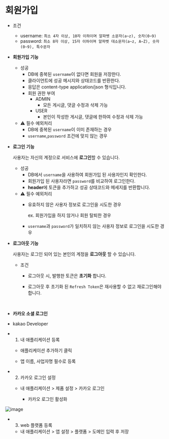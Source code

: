 


# **회원가입**

-   조건
    
    -   username: `최소 4자 이상, 10자 이하이며 알파벳 소문자(a~z), 숫자(0~9)`
    -   password: `최소 8자 이상, 15자 이하이며 알파벳 대소문자(a~z, A~Z), 숫자(0~9), 특수문자`
    
-   **회원가입 기능**
    
    -   성공
        -   DB에 중복된 `username`이 없다면 회원을 저장한다.
        -   클라이언트에 성공 메시지와 상태코드를 반환한다.
        -   응답은 content-type application/json 형식입니다.
        -   회원 권한 부여
            -   ADMIN
                -   모든 게시글, 댓글 수정과 삭제 가능
            -   USER
                -   본인이 작성한 게시글, 댓글에 한하여 수정과 삭제 가능
    -   ⚠️ 필수 예외처리
        -   DB에 중복된 `username`이 이미 존재하는 경우
        -   `username`,`password` 조건에 맞지 않는 경우
 
-   **로그인 기능**
    
    사용자는 자신의 계정으로 서비스에 **로그인**할 수 있습니다.
    
    -   성공
        -   DB에서 `username`을 사용하여 회원가입 된 사용자인지 확인한다.
        -   회원가입 된 사용자라면 `password`를 비교하여 로그인한다.
        -   **header**에 토큰을 추가하고 성공 상태코드와 메세지를 반환합니다.
    -   ⚠️ 필수 예외처리
        -   유효하지 않은 사용자 정보로 로그인을 시도한 경우
            
            ex. 회원가입을 하지 않거나 회원 탈퇴한 경우
            
        -   `username`과 `password`가 일치하지 않는 사용자 정보로 로그인을 시도한 경우
            
-   **로그아웃 기능**
    
    사용자는 로그인 되어 있는 본인의 계정을 **로그아웃** 할 수 있습니다.
    
    -   조건
    
        -   로그아웃 시, 발행한 토큰은 **초기화** 합니다.
        
        -   로그아웃 후 초기화 된 `Refresh Token`은 재사용할 수 없고 재로그인해야 합니다.

<br>


- **카카오 소셜 로그인**

- kakao Developer

- 1. 내 애플리케이션 등록 
		
	- 애플리케이션 추가하기 클릭
		
	- 앱 이름, 사업자명 필수로 등록

 - 2. 카카오 로그인 설정
	 
	 - 내 애플리케이션 > 제품 설정 > 카카오 로그인
	    
	   - 카카오 로그인 활성화 


![image](https://github.com/user-attachments/assets/80f01259-6d6a-4c0c-bd46-8101830e3f04)


- 3. web 플랫폼 등록

	
	- 내 애플리케이션 > 앱 설정 > 플랫폼 > 도메인 입력 후 저장 
